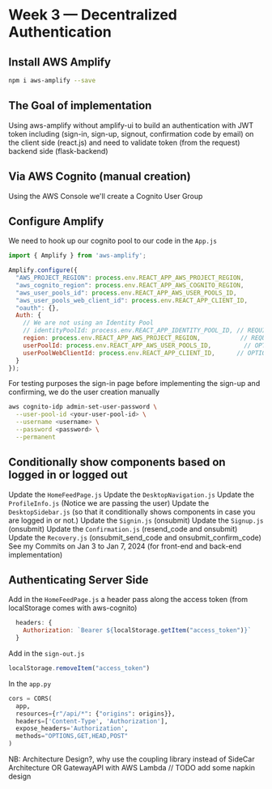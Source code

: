 # Week 3 — Decentralized Authentication

## Install AWS Amplify

```sh
npm i aws-amplify --save
```

## The Goal of implementation
Using aws-amplify without amplify-ui to build an authentication with JWT token including (sign-in, sign-up, signout, confirmation code by email) on the client side (react.js) and need to validate token (from the request) backend side (flask-backend) 

## Via AWS Cognito (manual creation)
Using the AWS Console we'll create a Cognito User Group

## Configure Amplify
We need to hook up our cognito pool to our code in the `App.js`

```js
import { Amplify } from 'aws-amplify';

Amplify.configure({
  "AWS_PROJECT_REGION": process.env.REACT_APP_AWS_PROJECT_REGION,
  "aws_cognito_region": process.env.REACT_APP_AWS_COGNITO_REGION,
  "aws_user_pools_id": process.env.REACT_APP_AWS_USER_POOLS_ID,
  "aws_user_pools_web_client_id": process.env.REACT_APP_CLIENT_ID,
  "oauth": {},
  Auth: {
    // We are not using an Identity Pool
    // identityPoolId: process.env.REACT_APP_IDENTITY_POOL_ID, // REQUIRED - Amazon Cognito Identity Pool ID
    region: process.env.REACT_APP_AWS_PROJECT_REGION,           // REQUIRED - Amazon Cognito Region
    userPoolId: process.env.REACT_APP_AWS_USER_POOLS_ID,         // OPTIONAL - Amazon Cognito User Pool ID
    userPoolWebClientId: process.env.REACT_APP_CLIENT_ID,      // OPTIONAL - Amazon Cognito Web Client ID (26-char alphanumeric string)
  }
});
```

For testing purposes the sign-in page before implementing the sign-up and confirming, we do the user creation manually 
```sh
aws cognito-idp admin-set-user-password \
  --user-pool-id <your-user-pool-id> \
  --username <username> \
  --password <password> \
  --permanent
```

## Conditionally show components based on logged in or logged out

Update the `HomeFeedPage.js`
Update the `DesktopNavigation.js` 
Update the `ProfileInfo.js` (Notice we are passing the user)
Update the `DesktopSidebar.js` (so that it conditionally shows components in case you are logged in or not.)
Update the `Signin.js` (onsubmit)
Update the `Signup.js` (onsubmit)
Update the `Confirmation.js` (resend_code and onsubmit)
Update the `Recovery.js` (onsubmit_send_code and onsubmit_confirm_code)
See my Commits on Jan 3 to Jan 7, 2024 (for front-end and back-end implementation)

## Authenticating Server Side
Add in the `HomeFeedPage.js` a header pass along the access token (from localStorage comes with aws-cognito)
```js
  headers: {
    Authorization: `Bearer ${localStorage.getItem("access_token")}`
  }
```

Add in the `sign-out.js`
```js
localStorage.removeItem("access_token")
```

In the `app.py`
```py
cors = CORS(
  app, 
  resources={r"/api/*": {"origins": origins}},
  headers=['Content-Type', 'Authorization'], 
  expose_headers='Authorization',
  methods="OPTIONS,GET,HEAD,POST"
)
```

NB: Architecture Design?, why use the coupling library instead of SideCar Architecture OR GatewayAPI with AWS Lambda
// TODO add some napkin design
